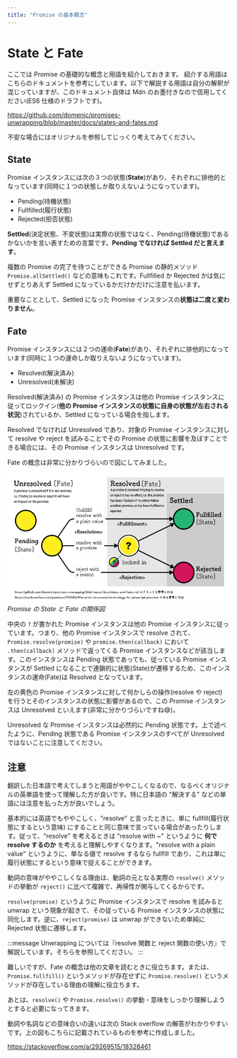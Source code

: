 ```yaml
---
title: "Promise の基本概念"
---
```


# State と Fate
ここでは Promise の基礎的な概念と用語を紹介しておきます。
紹介する用語はこちらのドキュメントを参考にしています。以下で解説する用語は自分の解釈が混じっていますが、このドキュメント自体は Mdn のお墨付きなので信用してください(ES6 仕様のドラフトです)。

https://github.com/domenic/promises-unwrapping/blob/master/docs/states-and-fates.md

不安な場合にはオリジナルを参照してじっくり考えてみてください。

## State
Promise インスタンスには次の３つの状態(**State**)があり、それぞれに排他的となっています(同時に１つの状態しか取りえないようになっています)。

- Pending(待機状態)
- Fullfilled(履行状態)
- Rejected(拒否状態)

**Settled**(決定状態、不変状態)は実際の状態ではなく、Pending(待機状態)であるかないかを言い表すための言葉です。**Pending でなければ Settled だと言えます**。

複数の Promise の完了を待つことができる Promise の静的メソッド `Promise.allSettled()` などの意味もこれです。Fullfilled か Rejected かは気にせずとりあえず Settled になっているかだけかだけに注意を払います。

重要なこととして、Settled になった Promise インスタンスの**状態は二度と変わりません**。

## Fate
Promise インスタンスには２つの運命(**Fate**)があり、それぞれに排他的になっています(同時に１つの運命しか取りえないようになっています)。

- Resolved(解決済み)
- Unresolved(未解決)

Resolved(解決済み) の Promise インスタンスは他の Promise インスタンスに従ってロックイン(**他の Promise インスタンスの状態に自身の状態が左右される状況**)されているか、Settled になっている場合を指します。

Resolved でなければ Unresolved であり、対象の Promise インスタンスに対して resolve や reject を試みることでその Promise の状態に影響を及ぼすことできる場合には、その Promise インスタンスは Unresolved です。

Fate の概念は非常に分かりづらいので図にしてみました。

![promiseStateFate](/images/js-async/img_promiseStateFate.jpg)*Promise の State と Fate の関係図*

中央の `?` が書かれた Promise インスタンスは他の Promise インスタンスに従っています。つまり、他の Promise インスタンスで resolve されて、`Promise.resolve(promise)` や `promise.then(callback)` において `.then(callback)` メソッドで返ってくる Promise インスタンスなどが該当します。このインスタンスは Pending 状態であっても、従っている Promise インスタンスが Settled になることで連鎖的に状態(State)が遷移するため、このインスタンスの運命(Fate)は Resolved となっています。

左の黄色の Promise インスタンスに対して何かしらの操作(resolve や reject) を行うとそのインスタンスの状態に影響があるので、この Promise インスタンスは Unresolved といえます(非常に分かりづらいですね😅)。

Unresolved な Promise インスタンスは必然的に Pending 状態です。上で述べたように、Pending 状態である Promise インスタンスのすべてが Unresolved ではないことに注意してください。

## 注意

翻訳した日本語で考えてしまうと用語がややこしくなるので、なるべくオリジナルの英単語を使って理解した方が良いです。特に日本語の "解決する" などの単語には注意を払った方が良いでしょう。

基本的には英語でもややこしく、"resolve" と言ったときに、単に fullfill(履行状態にするという意味) にすることと同じ意味で言っている場合があったりします。従って、"resolve" を考えるときは "resolve with ~" というように **何で resolve するのか** を考えると理解しやすくなります。"resolve with a plain value" というように、単なる値で resolve するなら fullfill であり、これは単に履行状態にするという意味で捉えることができます。

動詞の意味がややこしくなる理由は、動詞の元となる実際の `resolve()` メソッドの挙動が `reject()` に比べて複雑で、再帰性が関与してくるからです。

`resolve(promise)` というように Promise インスタンスで resolve を試みると unwrap という現象が起きて、その従っている Promise インスタンスの状態に同化します。逆に、`reject(promise)` は unwrap ができないため単純に Rejected 状態に遷移します。

:::message
Unwrapping については『resolve 関数と reject 関数の使い方』で解説しています。そちらを参照してください。
:::

難しいですが、Fate の概念は他の文章を読むときに役立ちます。または、`Promise.fullfill()` というメソッドが存在せずに `Promise.resolve()` というメソッドが存在している理由の理解に役立ちます。

あとは、`resolve()` や `Promise.resolve()` の挙動・意味をしっかり理解しようとすると必要になってきます。

動詞や名詞などの意味合いの違いは次の Stack overflow の解答がわかりやすいです。上の図もこちらに記載されているものを参考に作成しました。

https://stackoverflow.com/a/29269515/18328461

